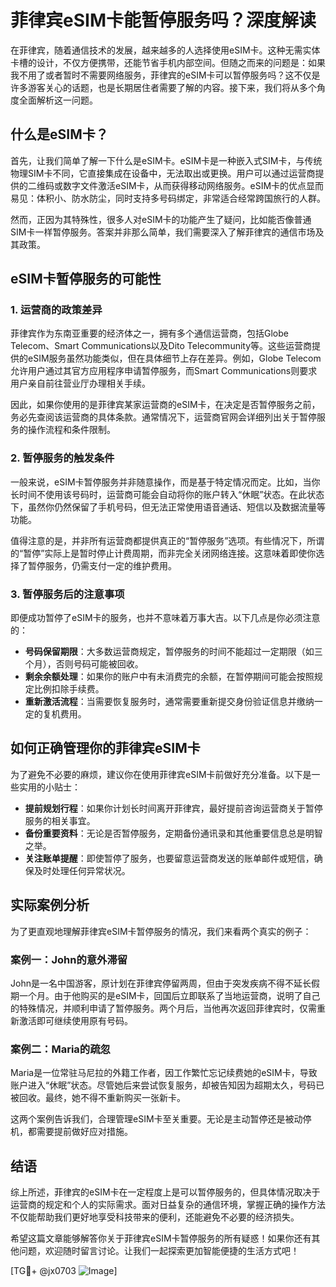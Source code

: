 # 菲律宾eSIM卡能暂停服务吗？深度解读

在菲律宾，随着通信技术的发展，越来越多的人选择使用eSIM卡。这种无需实体卡槽的设计，不仅方便携带，还能节省手机内部空间。但随之而来的问题是：如果我不用了或者暂时不需要网络服务，菲律宾的eSIM卡可以暂停服务吗？这不仅是许多游客关心的话题，也是长期居住者需要了解的内容。接下来，我们将从多个角度全面解析这一问题。

## 什么是eSIM卡？

首先，让我们简单了解一下什么是eSIM卡。eSIM卡是一种嵌入式SIM卡，与传统物理SIM卡不同，它直接集成在设备中，无法取出或更换。用户可以通过运营商提供的二维码或数字文件激活eSIM卡，从而获得移动网络服务。eSIM卡的优点显而易见：体积小、防水防尘，同时支持多号码绑定，非常适合经常跨国旅行的人群。

然而，正因为其特殊性，很多人对eSIM卡的功能产生了疑问，比如能否像普通SIM卡一样暂停服务。答案并非那么简单，我们需要深入了解菲律宾的通信市场及其政策。

## eSIM卡暂停服务的可能性

### 1. **运营商的政策差异**

菲律宾作为东南亚重要的经济体之一，拥有多个通信运营商，包括Globe Telecom、Smart Communications以及Dito Telecommunity等。这些运营商提供的eSIM服务虽然功能类似，但在具体细节上存在差异。例如，Globe Telecom允许用户通过其官方应用程序申请暂停服务，而Smart Communications则要求用户亲自前往营业厅办理相关手续。

因此，如果你使用的是菲律宾某家运营商的eSIM卡，在决定是否暂停服务之前，务必先查阅该运营商的具体条款。通常情况下，运营商官网会详细列出关于暂停服务的操作流程和条件限制。

### 2. **暂停服务的触发条件**

一般来说，eSIM卡暂停服务并非随意操作，而是基于特定情况而定。比如，当你长时间不使用该号码时，运营商可能会自动将你的账户转入“休眠”状态。在此状态下，虽然你仍然保留了手机号码，但无法正常使用语音通话、短信以及数据流量等功能。

值得注意的是，并非所有运营商都提供真正的“暂停服务”选项。有些情况下，所谓的“暂停”实际上是暂时停止计费周期，而非完全关闭网络连接。这意味着即使你选择了暂停服务，仍需支付一定的维护费用。

### 3. **暂停服务后的注意事项**

即便成功暂停了eSIM卡的服务，也并不意味着万事大吉。以下几点是你必须注意的：

- **号码保留期限**：大多数运营商规定，暂停服务的时间不能超过一定期限（如三个月），否则号码可能被回收。
- **剩余余额处理**：如果你的账户中有未消费完的余额，在暂停期间可能会按照规定比例扣除手续费。
- **重新激活流程**：当需要恢复服务时，通常需要重新提交身份验证信息并缴纳一定的复机费用。

## 如何正确管理你的菲律宾eSIM卡

为了避免不必要的麻烦，建议你在使用菲律宾eSIM卡前做好充分准备。以下是一些实用的小贴士：

- **提前规划行程**：如果你计划长时间离开菲律宾，最好提前咨询运营商关于暂停服务的相关事宜。
- **备份重要资料**：无论是否暂停服务，定期备份通讯录和其他重要信息总是明智之举。
- **关注账单提醒**：即使暂停了服务，也要留意运营商发送的账单邮件或短信，确保及时处理任何异常状况。

## 实际案例分析

为了更直观地理解菲律宾eSIM卡暂停服务的情况，我们来看两个真实的例子：

### 案例一：John的意外滞留

John是一名中国游客，原计划在菲律宾停留两周，但由于突发疾病不得不延长假期一个月。由于他购买的是eSIM卡，回国后立即联系了当地运营商，说明了自己的特殊情况，并顺利申请了暂停服务。两个月后，当他再次返回菲律宾时，仅需重新激活即可继续使用原有号码。

### 案例二：Maria的疏忽

Maria是一位常驻马尼拉的外籍工作者，因工作繁忙忘记续费她的eSIM卡，导致账户进入“休眠”状态。尽管她后来尝试恢复服务，却被告知因为超期太久，号码已被回收。最终，她不得不重新购买一张新卡。

这两个案例告诉我们，合理管理eSIM卡至关重要。无论是主动暂停还是被动停机，都需要提前做好应对措施。

## 结语

综上所述，菲律宾的eSIM卡在一定程度上是可以暂停服务的，但具体情况取决于运营商的规定和个人的实际需求。面对日益复杂的通信环境，掌握正确的操作方法不仅能帮助我们更好地享受科技带来的便利，还能避免不必要的经济损失。

希望这篇文章能够解答你关于菲律宾eSIM卡暂停服务的所有疑惑！如果你还有其他问题，欢迎随时留言讨论。让我们一起探索更加智能便捷的生活方式吧！

[TG💪+ @jx0703 ![Image](https://github.com/user-attachments/assets/dbca1d08-cadb-493c-b0ec-ad6f7a83f270)]
